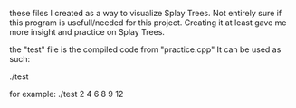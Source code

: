 these files I created as a way to visualize Splay Trees. Not entirely sure if this program is usefull/needed for this project. Creating it at least gave me more insight and practice on Splay Trees.

the "test" file is the compiled code from "practice.cpp" It can be used as such:

./test <values in splay tree>

for example:
./test 2 4 6 8 9 12

